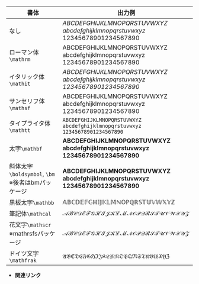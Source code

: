 <!-- 1 -->
<!--数式内の書体関連-->

| **書体** | **出力例** |
| --- | --- |
| なし | $\mathit{ABCDEFGHIJKLMNOPQRSTUVWXYZ}$<br>$\mathit{abcdefghijklmnopqrstuvwxyz}$<br>$12345678901234567890$ |
| ローマン体`\mathrm`  | $\mathrm{ABCDEFGHIJKLMNOPQRSTUVWXYZ}$<br>$\mathrm{abcdefghijklmnopqrstuvwxyz}$<br>$\mathrm{12345678901234567890}$ |
| イタリック体`\mathit`  | $\mathit{ABCDEFGHIJKLMNOPQRSTUVWXYZ}$<br>$\mathit{abcdefghijklmnopqrstuvwxyz}$<br>$\mathit{12345678901234567890}$ |
| サンセリフ体`\mathsf`  | $\mathsf{ABCDEFGHIJKLMNOPQRSTUVWXYZ}$<br>$\mathsf{abcdefghijklmnopqrstuvwxyz}$<br>$\mathsf{12345678901234567890}$ |
| タイプライタ体`\mathtt`  | $\mathtt{ABCDEFGHIJKLMNOPQRSTUVWXYZ}$<br>$\mathtt{abcdefghijklmnopqrstuvwxyz}$<br>$\mathtt{12345678901234567890}$ |
| 太字`\mathbf`  | $\mathbf{ABCDEFGHIJKLMNOPQRSTUVWXYZ}$<br>$\mathbf{abcdefghijklmnopqrstuvwxyz}$<br>$\mathbf{12345678901234567890}$ |
| 斜体太字`\boldsymbol`, `\bm` <br> ※後者はbmパッケージ | $\boldsymbol{ABCDEFGHIJKLMNOPQRSTUVWXYZ}$<br>$\boldsymbol{abcdefghijklmnopqrstuvwxyz}$<br>$\boldsymbol{12345678901234567890}$ |
| 黒板太字`\mathbb` | $\mathbb{ABCDEFGHIJKLMNOPQRSTUVWXYZ}$ |
| 筆記体`\mathcal`  | $\mathcal{ABCDEFGHIJKLMNOPQRSTUVWXYZ}$ |
| 花文字`\mathscr` <br> ※mathrsfsパッケージ | $\mathscr{ABCDEFGHIJKLMNOPQRSTUVWXYZ}$ |
| ドイツ文字`\mathfrak` | $\mathfrak{ABCDEFGHIJKLMNOPQRSTUVWXYZ}$ |
- **関連リンク**